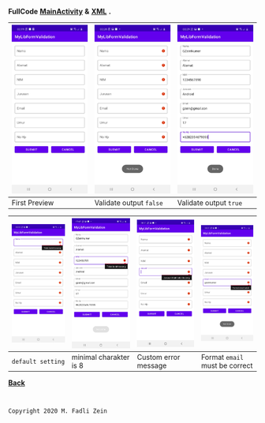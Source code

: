 **FullCode** [**MainActivity**](https://github.com/gzeinnumer/MyLibFormValidation/blob/open-pull/app/src/main/java/com/gzeinnumer/mylibformvalidation/MainActivity.java) **&** [**XML**](https://github.com/gzeinnumer/MyLibFormValidation/blob/open-pull/app/src/main/res/layout/activity_main.xml) **.**

| <img src="https://github.com/gzeinnumer/MyLibFormValidation/blob/open-pull/preview/example6.jpg"/> | <img src="https://github.com/gzeinnumer/MyLibFormValidation/blob/open-pull/preview/example5.jpg"/> | <img src="https://github.com/gzeinnumer/MyLibFormValidation/blob/open-pull/preview/example1.jpg"/> |
|---|---|---|
| First Preview | Validate output `false` | Validate output `true` |

| <img src="https://github.com/gzeinnumer/MyLibFormValidation/blob/open-pull/preview/example4.jpg"/> | <img src="https://github.com/gzeinnumer/MyLibFormValidation/blob/open-pull/preview/example7.jpg"/> | <img src="https://github.com/gzeinnumer/MyLibFormValidation/blob/open-pull/preview/example3.jpg"/> |<img src="https://github.com/gzeinnumer/MyLibFormValidation/blob/open-pull/preview/example2.jpg"/> |
|---|---|---|---|
| `default setting` | minimal charakter is 8 | Custom error message | Format `email` must be correct |

[**Back**](https://github.com/gzeinnumer/MyLibFormValidation/blob/open-pull/README.md)

#
```
Copyright 2020 M. Fadli Zein
```